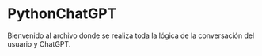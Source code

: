 # PythonChatGPT

Bienvenido al archivo donde se realiza toda la lógica de la conversación del usuario y ChatGPT.
